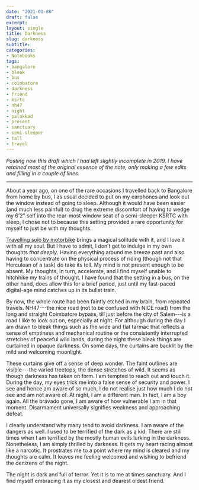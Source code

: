 ```yaml
---
date: "2021-01-08"
draft: false
excerpt: 
layout: single
title: Darkness
slug: darkness
subtitle: 
categories:
- Notebooks
tags:
- bangalore
- bleak
- bus
- coimbatore
- darkness
- friend
- ksrtc
- nh47
- night
- palakkad
- present
- sanctuary
- semi-sleeper
- tall
- travel
---
```


*Posting now this draft which I had left slightly incomplete in 2019. I have retained most of the original essence of the note, only making a few edits and filling in a couple of lines.*

***

About a year ago, on one of the rare occasions I travelled back to Bangalore from home by bus, I as usual decided to put on my earphones and look out the window instead of going to sleep. Although it would have been easier (and much less painful) to drug the extreme discomfort of having to wedge my 6’2″ self into the rear-most window seat of a semi-sleeper KSRTC with sleep, I chose not to because this setting provided a rare opportunity for myself to just be with my thoughts.

[Travelling solo by motorbike](https://kartrick.rbind.io/blog/03_ontheroad/) brings a magical solitude with it, and I love it with all my soul. But I have to admit, I don’t get to indulge in my own thoughts *that deeply*. Having everything around me breeze past and also having to concentrate on the physical process of riding (though not that Herculean of a task) do take its toll. My mind is not present enough to be absent. My thoughts, in turn, accelerate, and I find myself unable to hitchhike my trains of thought. I have found that the setting in a bus, on the other hand, does allow this for a brief period, just until my fast-paced digital-age mind catches up in its bullet train.

By now, the whole route had been faintly etched in my brain, from repeated travels. NH47---the nice road (not to be confused with NICE road) from the long and straight Coimbatore bypass, till just before the city of Salem---is a road I like to look out on, especially at night. For although during the day I am drawn to bleak things such as the wide and flat tarmac that reflects a sense of emptiness and mechanical routine or the consistently interrupted stretches of peaceful wild lands, during the night these bleak things are curtained in opaque darkness. On some days, the curtains are backlit by the mild and welcoming moonlight.

These curtains give off a sense of deep wonder. The faint outlines are visible---the varied treetops, the dense stretches of wild. It seems as though darkness has taken on form. I am tempted to reach out and touch it. During the day, my eyes trick me into a false sense of security and power. I see and hence am aware of so much, I do not realise just how much I do not see and am not aware of. At night, I am a different man. In fact, I am a boy again. All the bravado gone, I am aware of how vulnerable I am in that moment. Disarmament universally signifies weakness and approaching defeat.

I clearly understand why many tend to avoid darkness. I am aware of the dangers as well. I used to be terrified of the dark as a kid. There are still times when I am terrified by the mostly human evils lurking in the darkness. Nonetheless, I am simply thrilled by darkness. It gets my heart racing almost like a narcotic. It prostrates me to a point where my mind is cleared and my thoughts are calm. It leaves me feeling welcomed and wishing to befriend the denizens of the night.

The night is dark and full of terror. Yet it is to me at times sanctuary. And I find myself embracing it as my closest and dearest oldest friend.
